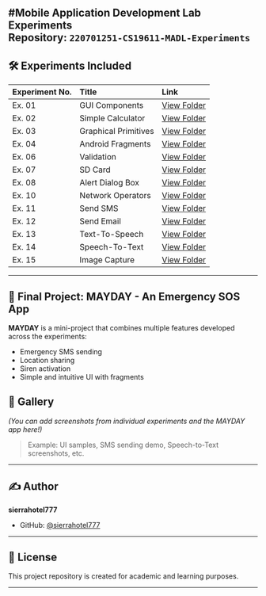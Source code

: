 #Mobile Application Development Lab Experiments  
**Repository:** `220701251-CS19611-MADL-Experiments`  
---

## 🛠️ Experiments Included

| Experiment No. | Title | Link |
|:---|:---|:---|
| Ex. 01 | GUI Components | [View Folder](https://github.com/sierrahotel777/220701251-CS19611-MADL-Experiments/tree/main/Ex.%2001-GUI-Components) |
| Ex. 02 | Simple Calculator | [View Folder](https://github.com/sierrahotel777/220701251-CS19611-MADL-Experiments/tree/main/Ex.%202-Simple-calculator) |
| Ex. 03 | Graphical Primitives | [View Folder](https://github.com/sierrahotel777/220701251-CS19611-MADL-Experiments/tree/main/Ex.%203-Graphical-Primitives) |
| Ex. 04 | Android Fragments | [View Folder](https://github.com/sierrahotel777/220701251-CS19611-MADL-Experiments/tree/main/Ex.%2004-Android-Fragments) |
| Ex. 06 | Validation | [View Folder](https://github.com/sierrahotel777/220701251-CS19611-MADL-Experiments/tree/main/Ex.%2006-Validation) |
| Ex. 07 | SD Card | [View Folder](https://github.com/sierrahotel777/220701251-CS19611-MADL-Experiments/tree/main/Ex.%2007-SDCard) |
| Ex. 08 | Alert Dialog Box | [View Folder](https://github.com/sierrahotel777/220701251-CS19611-MADL-Experiments/tree/main/Ex.%2008-Alert-Device-Box) |
| Ex. 10 | Network Operators | [View Folder](https://github.com/sierrahotel777/220701251-CS19611-MADL-Experiments/tree/main/Ex.%2010-Network-Operators) |
| Ex. 11 | Send SMS | [View Folder](https://github.com/sierrahotel777/220701251-CS19611-MADL-Experiments/tree/main/Ex.%2011-SendSMS) |
| Ex. 12 | Send Email | [View Folder](https://github.com/sierrahotel777/220701251-CS19611-MADL-Experiments/tree/main/Ex.%2012-Send-Email) |
| Ex. 13 | Text-To-Speech | [View Folder](https://github.com/sierrahotel777/220701251-CS19611-MADL-Experiments/tree/main/Ex.%2013%20-%20Text-To-Speech) |
| Ex. 14 | Speech-To-Text | [View Folder](https://github.com/sierrahotel777/220701251-CS19611-MADL-Experiments/tree/main/Ex.%2014%20-%20Speech-To-Text) |
| Ex. 15 | Image Capture | [View Folder](https://github.com/sierrahotel777/220701251-CS19611-MADL-Experiments/tree/main/Ex.%2015-Image-Capture) |

---

## 🚀 Final Project: MAYDAY - An Emergency SOS App

**MAYDAY** is a mini-project that combines multiple features developed across the experiments:
- Emergency SMS sending
- Location sharing
- Siren activation
- Simple and intuitive UI with fragments


## 📸 Gallery

*(You can add screenshots from individual experiments and the MAYDAY app here!)*  
> Example: UI samples, SMS sending demo, Speech-to-Text screenshots, etc.

---

## ✍️ Author

**sierrahotel777**  
- GitHub: [@sierrahotel777](https://github.com/sierrahotel777)

---

## 📜 License

This project repository is created for academic and learning purposes.

---

